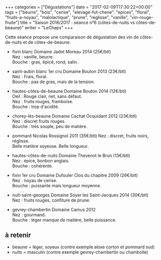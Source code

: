 +++
categories = ["Dégustations"]
date = "2017-02-09T17:30:22+00:00"
tags = ["beurre", "bois", "cerise", "elevage-fut-chene", "epices", "floral", "fruits-a-noyau", "malolactique", "prune", "reglisse", "vanille", "vin-rouge-fruite"] 
title = "Saison 2016/2017 : séance n°6 (côtes-de-nuits vs côtes-de-beaune)"
writer = "LeChaps"
+++

Cette séance propose une comparaison de dégustation des vin de côtes-de-nuits et de côtes-de-beaune.

* fixin blanc Domaine Jadot Moreau 2014 (25€/btl)  
Nez : vanille, beurre.  
Bouche : gras, épicé, rond, salin.

* saint-aubin blanc 1er cru Domaine Bouton 2013 (23€/btl)  
Nez : Frais, floral.  
Bouche : pas de gras, mais de la tension.

* hautes-côtes-de-beaune Domaine Bouton 2014 (12€/btl) <i class="fa fa-minus-circle"></i>  
Oeil : Rouge clair, net, sans défaut.  
Nez : fruits rouges, framboise.  
Bouche : trop d'acidité.

* chorey-lès-beaune Domaine Cachat Ocquidant 2012 (23€/btl) <i class="fa fa-minus-circle"></i>  
Nez : discret fruits rouges.  
Bouche : très souple, peu de matière.

* pommard Nicolas Rossignol 2011 (35€/btl)
Nez : discret, fruits noirs, réglisse.  
Belle matière soyeuse. Belle longueur.

* hautes-côtes-de-nuits Domaine Thevenot le Brun (13€/btl)  
Nez : épice, bonbon anglais.  
Bouche : cohérente.

* fixin 1er cru Domaine Dufouler Clos du chapitre 2009 (26€/blt)  
Nez : noyau de cerise.  
Bouche : puissante mais longueur moyenne.

* nuit-saint-georges Domaine Soyer les Saint-Jacques 2014 (30€/btl)  
Nez : fruits rouges, confiture de prune.

* gevrey-chambertin Domaine Camus 2012  
Nez : gourmand.  
Bouche : léger manque de matière, belle puissance.

## à retenir

* beaune = léger, soyeux (contre exemple aloxe corton et pommard sud)  
* nuits = masculin (contre exemple gevrey-chambertin ou chambolle)
